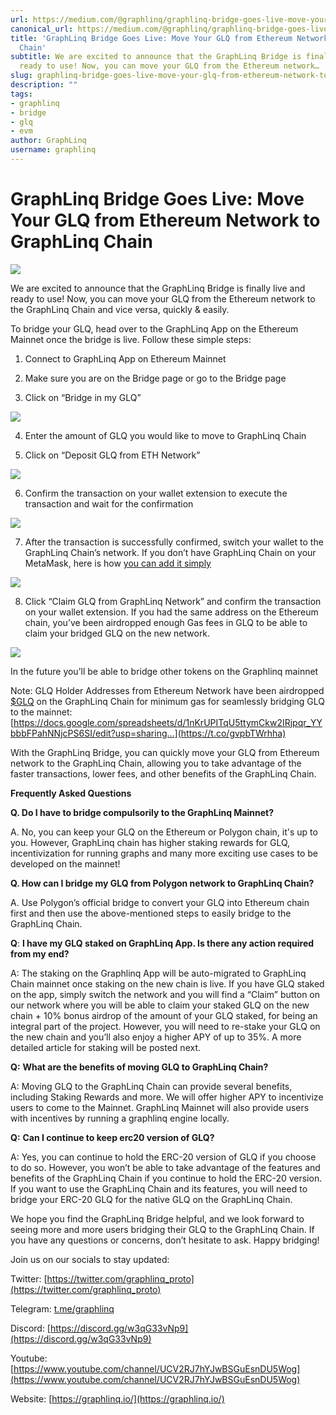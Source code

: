 ```yaml
---
url: https://medium.com/@graphlinq/graphlinq-bridge-goes-live-move-your-glq-from-ethereum-network-to-graphlinq-chain-5679031b8129
canonical_url: https://medium.com/@graphlinq/graphlinq-bridge-goes-live-move-your-glq-from-ethereum-network-to-graphlinq-chain-5679031b8129
title: 'GraphLinq Bridge Goes Live: Move Your GLQ from Ethereum Network to GraphLinq
  Chain'
subtitle: We are excited to announce that the GraphLinq Bridge is finally live and
  ready to use! Now, you can move your GLQ from the Ethereum network…
slug: graphlinq-bridge-goes-live-move-your-glq-from-ethereum-network-to-graphlinq-chain
description: ""
tags:
- graphlinq
- bridge
- glq
- evm
author: GraphLinq
username: graphlinq
---
```


# GraphLinq Bridge Goes Live: Move Your GLQ from Ethereum Network to GraphLinq Chain

![][image_ref_MCpEbW5YaXBmVmtuSE9FcTFC]

We are excited to announce that the GraphLinq Bridge is finally live and ready to use! Now, you can move your GLQ from the Ethereum network to the GraphLinq Chain and vice versa, quickly & easily.

To bridge your GLQ, head over to the GraphLinq App on the Ethereum Mainnet once the bridge is live. Follow these simple steps:

1. Connect to GraphLinq App on Ethereum Mainnet

1. Make sure you are on the Bridge page or go to the Bridge page

1. Click on “Bridge in my GLQ”

![][image_ref_MCoxOW81eDlENktMQkZRbGxF]

4. Enter the amount of GLQ you would like to move to GraphLinq Chain

5. Click on “Deposit GLQ from ETH Network”

![][image_ref_MSphR3JKUUVBRHltUVpZVFg3ZFNpcG9nLnBuZw==]

6. Confirm the transaction on your wallet extension to execute the transaction and wait for the confirmation

![][image_ref_MCpCbTZUeTdTMWFJX2x6TGNQ]

7. After the transaction is successfully confirmed, switch your wallet to the GraphLinq Chain’s network. If you don’t have GraphLinq Chain on your MetaMask, here is how [you can add it simply](https://docs.graphlinq.io/graphlinq-chain/networks/graphlinq-chain-mainnet/wallet/add-graphlinq-chain-to-metamask)

![][image_ref_MCpvOWhSRTAteVZOckNlSjZf]

8. Click “Claim GLQ from GraphLinq Network” and confirm the transaction on your wallet extension. If you had the same address on the Ethereum chain, you’ve been airdropped enough Gas fees in GLQ to be able to claim your bridged GLQ on the new network.

![][image_ref_MSpLTGVJdm54TmdKdF83Y0Zxb1BhMUJ3LnBuZw==]

In the future you’ll be able to bridge other tokens on the Graphlinq mainnet

Note: GLQ Holder Addresses from Ethereum Network have been airdropped [$GLQ](https://twitter.com/search?q=%24GLQ&src=cashtag_click) on the GraphLinq Chain for minimum gas for seamlessly bridging GLQ to the mainnet: [https://docs.google.com/spreadsheets/d/1nKrUPITqU5ttymCkw2IRjpqr_YYbbbFPahNNjcPS6SI/edit?usp=sharing…](https://t.co/gvpbTWrhha)

With the GraphLinq Bridge, you can quickly move your GLQ from Ethereum network to the GraphLinq Chain, allowing you to take advantage of the faster transactions, lower fees, and other benefits of the GraphLinq Chain.

**Frequently Asked Questions**

**Q. Do I have to bridge compulsorily to the GraphLinq Mainnet?**

A. No, you can keep your GLQ on the Ethereum or Polygon chain, it's up to you. However, GraphLinq chain has higher staking rewards for GLQ, incentivization for running graphs and many more exciting use cases to be developed on the mainnet!

**Q. How can I bridge my GLQ from Polygon network to GraphLinq Chain?**

A. Use Polygon’s official bridge to convert your GLQ into Ethereum chain first and then use the above-mentioned steps to easily bridge to the GraphLinq Chain.

**Q**: **I have my GLQ staked on GraphLinq App. Is there any action required from my end?**

A: The staking on the Graphlinq App will be auto-migrated to GraphLinq Chain mainnet once staking on the new chain is live. If you have GLQ staked on the app, simply switch the network and you will find a “Claim” button on our network where you will be able to claim your staked GLQ on the new chain + 10% bonus airdrop of the amount of your GLQ staked, for being an integral part of the project. However, you will need to re-stake your GLQ on the new chain and you’ll also enjoy a higher APY of up to 35%. A more detailed article for staking will be posted next.

**Q:** **What are the benefits of moving GLQ to GraphLinq Chain?**

A: Moving GLQ to the GraphLinq Chain can provide several benefits, including Staking Rewards and more. We will offer higher APY to incentivize users to come to the Mainnet. GraphLinq Mainnet will also provide users with incentives by running a graphlinq engine locally.

**Q:** **Can I continue to keep erc20 version of GLQ?**

A: Yes, you can continue to hold the ERC-20 version of GLQ if you choose to do so. However, you won’t be able to take advantage of the features and benefits of the GraphLinq Chain if you continue to hold the ERC-20 version. If you want to use the GraphLinq Chain and its features, you will need to bridge your ERC-20 GLQ for the native GLQ on the GraphLinq Chain.

We hope you find the GraphLinq Bridge helpful, and we look forward to seeing more and more users bridging their GLQ to the GraphLinq Chain. If you have any questions or concerns, don’t hesitate to ask. Happy bridging!

Join us on our socials to stay updated:

Twitter: [https://twitter.com/graphlinq_proto](https://twitter.com/graphlinq_proto)

Telegram: [t.me/graphlinq](http://t.me/graphlinq)

Discord: [https://discord.gg/w3qG33vNp9](https://discord.gg/w3qG33vNp9)

Youtube: [https://www.youtube.com/channel/UCV2RJ7hYJwBSGuEsnDU5Wog](https://www.youtube.com/channel/UCV2RJ7hYJwBSGuEsnDU5Wog)

Website: [https://graphlinq.io/](https://graphlinq.io/)


[image_ref_MCpEbW5YaXBmVmtuSE9FcTFC]: data:application/octet-stream;base64,
[image_ref_MCoxOW81eDlENktMQkZRbGxF]: data:application/octet-stream;base64,
[image_ref_MSphR3JKUUVBRHltUVpZVFg3ZFNpcG9nLnBuZw==]: data:image/png;base64,
[image_ref_MCpCbTZUeTdTMWFJX2x6TGNQ]: data:application/octet-stream;base64,
[image_ref_MCpvOWhSRTAteVZOckNlSjZf]: data:application/octet-stream;base64,
[image_ref_MSpLTGVJdm54TmdKdF83Y0Zxb1BhMUJ3LnBuZw==]: data:image/png;base64,
